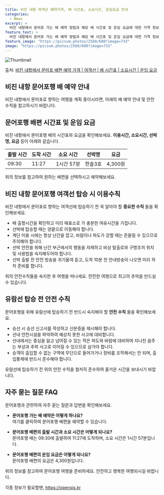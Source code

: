 ```yaml
---
title: 비진 내항 여객선 예약가격, 배 시간표, 소요시간, 운임요금 안내
categories:
  - News
excerpt: >
  비진 내항에서 문어포 가는 배 예약 방법과 해당 배 시간표 및 운임 요금에 대한 가격 정보를 안내 드리겠습니다. 안전하고 재밋는 문어포행 여행을 위해 아래 정보 참고하시기 바랍니다. 문어포행 배편 예약하기 👈 클릭비진 내항에서 문어포행 배 시간표출발 시간도착 시간소요 시간선박명요금09:3011:271시간 57분한솔3호4,300원문어포행 배편 예약하기 👈 클릭비진 내항에서 문어포행 여객선 탑승 시 이용수칙비진 내항에서 문어포행을 하는 여객선에 탑승할 때 꼭 지켜야 하는 중요한 수칙을 알아봅시다. 1) 배 출항시간을 확인하고 미리 매표소로 출항시간을 확인하고 혼잡을 피하기 위해 미리 매표소로 가 충분한 여유시간을 가집니다. 2) 선박에 탑승하기 차와 사람들이 내리고 난 후 선박에 탑승합니다. 걸어다닐 때 양..
feature_text: >
  비진 내항에서 문어포 가는 배 예약 방법과 해당 배 시간표 및 운임 요금에 대한 가격 정보를 안내 드리겠습니다. 안전하고 재밋는 문어포행 여행을 위해 아래 정보 참고하시기 바랍니다. 문어포행 배편 예약하기 👈 클릭비진 내항에서 문어포행 배 시간표출발 시간도착 시간소요 시간선박명요금09:3011:271시간 57분한솔3호4,300원문어포행 배편 예약하기 👈 클릭비진 내항에서 문어포행 여객선 탑승 시 이용수칙비진 내항에서 문어포행을 하는 여객선에 탑승할 때 꼭 지켜야 하는 중요한 수칙을 알아봅시다. 1) 배 출항시간을 확인하고 미리 매표소로 출항시간을 확인하고 혼잡을 피하기 위해 미리 매표소로 가 충분한 여유시간을 가집니다. 2) 선박에 탑승하기 차와 사람들이 내리고 난 후 선박에 탑승합니다. 걸어다닐 때 양..
feature_image: "https://picsum.photos/2560/600?image=733"
image: "https://picsum.photos/2560/600?image=733"
---
```


![Thumbnail](https://img1.daumcdn.net/thumb/R800x0/?scode=mtistory2&fname=https%3A%2F%2Fblog.kakaocdn.net%2Fdn%2FArSDQ%2FbtsHCP9THQz%2F7cRw8I2AU38MNF4DM8ScPk%2Fimg.webp)

<p>출처: <a href="https://opensis.kr/entry/%EB%B9%84%EC%A7%84-%EB%82%B4%ED%95%AD%EC%97%90%EC%84%9C-%EB%AC%B8%EC%96%B4%ED%8F%AC-%EB%B0%B0%ED%8E%B8-%EC%98%88%EC%95%BD-%EA%B0%80%EA%B2%A9-%EC%97%AC%EA%B0%9D%EC%84%A0-%EB%B0%B0-%EC%8B%9C%EA%B0%84%ED%91%9C-%EC%86%8C%EC%9A%94%EC%8B%9C%EA%B0%84-%EC%9A%B4%EC%9E%84-%EC%9A%94%EA%B8%88" rel="dofollow">비진 내항에서 문어포 배편 예약 가격 | 여객선 | 배 시간표 | 소요시간 | 운임 요금</a> </p>

## 비진 내항 문어포행 배 예약 안내

비진 내항에서 문어포로 향하는 여행을 계획 중이시라면, 아래의 배 예약 안내 및 안전 수칙을 참고하시기 바랍니다.

## 문어포행 배편 시간표 및 운임 요금

비진 내항에서 문어포행 배의 시간표와 요금을 확인해보세요. **이용시간, 소요시간, 선박명, 요금** 등이 아래와 같습니다.

출발 시간 | 도착 시간 | 소요 시간 | 선박명 | 요금  
---|---|---|---|---  
09:30 | 11:27 | 1시간 57분 | 한솔3호 | 4,300원  
  
위의 정보를 참고하여 원하는 배편을 선택하시고 예약해보세요.

## 비진 내항 문어포행 여객선 탑승 시 이용수칙

비진 내항에서 문어포로 향하는 여객선에 탑승하기 전 꼭 알아야 할 **중요한 수칙** 들을 확인해보세요.

  * 배 출항시간을 확인하고 미리 매표소로 가 충분한 여유시간을 가집니다.
  * 선박에 탑승할 때는 양끝으로 이동해야 합니다.
  * 계단 이용 시에는 항상 난간을 잡고, 바람이나 파도가 강할 때는 흔들릴 수 있으므로 주의해야 합니다.
  * 선박 안전을 위해 난간 부근에서의 행동을 자제하고 비상 탈출로와 구명조끼 위치 및 사용법을 숙지해두어야 합니다.
  * 선박 출발 전 안전 방송을 귀기울여 듣고, 도착 10분 전 안내방송이 나오면 미리 하차 준비를 합니다.

위의 안전수칙들을 숙지한 후 여행을 떠나세요. 안전한 여행으로 최고의 추억을 만드실 수 있습니다.

## 유람선 탑승 전 안전 수칙

문어포행을 위해 유람선에 탑승하기 전 반드시 숙지해야 할 **안전 수칙** 들을 확인해보세요.

  * 승선 시 승선 신고서를 작성하고 신분증을 제시해야 합니다.
  * 선내 안전시설을 파악하여 예상치 못한 사고에 대비합니다.
  * 선내에서는 중심을 잃고 넘어질 수 있는 작은 파도와 바람에 대비하여 지나친 음주는 부상과 추락 사고로 이어질 수 있으므로 삼가야 합니다.
  * 승객이 출입할 수 없는 구역에 무단으로 들어가거나 장비를 조작해서는 안 되며, 출입통제에 반드시 준수해야 합니다.

유람선에 탑승하기 전 위의 안전 수칙을 철저히 준수하여 즐거운 시간을 보내시기 바랍니다.

## 자주 묻는 질문 FAQ

문어포행과 관련하여 자주 묻는 질문과 답변을 확인해보세요.

  * **문어포행 가는 배 예약은 어떻게 하나요?**  
여기를 클릭하여 문어포행 배편을 예약할 수 있습니다.

  * **문어포행 배편의 출발 시간과 소요 시간은 어떻게 되나요?**  
문어포행 배는 09:30에 출발하여 11:27에 도착하며, 소요 시간은 1시간 57분입니다.

  * **문어포행 배편의 운임 요금은 어떻게 되나요?**  
문어포행 배편의 요금은 4,300원입니다.

위의 정보를 참고하여 문어포행 여행을 준비하세요. 안전하고 행복한 여행되시길 바랍니다.

 

각종 정보가 필요할땐, <a href="https://opensis.kr" rel="dofollow">https://opensis.kr</a>


